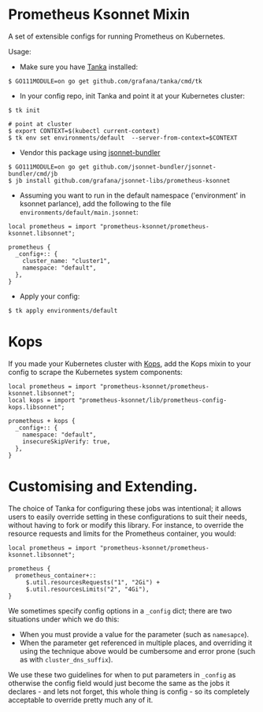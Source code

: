 # Prometheus Ksonnet Mixin

A set of extensible configs for running Prometheus on Kubernetes.

Usage:
- Make sure you have [Tanka](https://tanka.dev/install) installed:

```
$ GO111MODULE=on go get github.com/grafana/tanka/cmd/tk
```

- In your config repo, init Tanka and point it at your Kubernetes cluster:

```
$ tk init

# point at cluster
$ export CONTEXT=$(kubectl current-context)
$ tk env set environments/default  --server-from-context=$CONTEXT
```

- Vendor this package using [jsonnet-bundler](https://github.com/jsonnet-bundler/jsonnet-bundler)

```
$ GO111MODULE=on go get github.com/jsonnet-bundler/jsonnet-bundler/cmd/jb
$ jb install github.com/grafana/jsonnet-libs/prometheus-ksonnet
```

- Assuming you want to run in the default namespace ('environment' in ksonnet parlance), add the following to the file `environments/default/main.jsonnet`:

```
local prometheus = import "prometheus-ksonnet/prometheus-ksonnet.libsonnet";

prometheus {
  _config+:: {
    cluster_name: "cluster1",
    namespace: "default",
  },
}
```

- Apply your config:

```
$ tk apply environments/default
```

# Kops

If you made your Kubernetes cluster with [Kops](https://github.com/kubernetes/kops),
add the Kops mixin to your config to scrape the Kubernetes system components:

```
local prometheus = import "prometheus-ksonnet/prometheus-ksonnet.libsonnet";
local kops = import "prometheus-ksonnet/lib/prometheus-config-kops.libsonnet";

prometheus + kops {
  _config+:: {
    namespace: "default",
    insecureSkipVerify: true,
  },
}
```

# Customising and Extending.

The choice of Tanka for configuring these jobs was intentional; it allows users
to easily override setting in these configurations to suit their needs, without having
to fork or modify this library.  For instance, to override the resource requests
and limits for the Prometheus container, you would:

```
local prometheus = import "prometheus-ksonnet/prometheus-ksonnet.libsonnet";

prometheus {
  prometheus_container+::
     $.util.resourcesRequests("1", "2Gi") +
     $.util.resourcesLimits("2", "4Gi"),
}
```

We sometimes specify config options in a `_config` dict; there are two situations
under which we do this:

- When you must provide a value for the parameter (such as `namesapce`).
- When the parameter get referenced in multiple places, and overriding it using
  the technique above would be cumbersome and error prone (such as with `cluster_dns_suffix`).

We use these two guidelines for when to put parameters in `_config` as otherwise
the config field would just become the same as the jobs it declares - and lets
not forget, this whole thing is config - so its completely acceptable to override
pretty much any of it.
